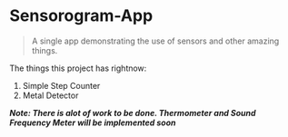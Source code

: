# Sensorogram-App

> A single app demonstrating the use of sensors and other amazing things. 

The things this project has rightnow:
1. Simple Step Counter
2. Metal Detector

***Note: There is alot of work to be done. Thermometer and Sound Frequency Meter will be implemented soon***
